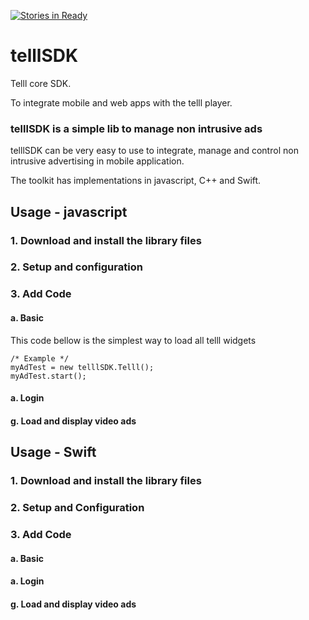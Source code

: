 [![Stories in Ready](https://badge.waffle.io/Telll/SDK.png?label=ready&title=Ready)](https://waffle.io/Telll/SDK)
# telllSDK
Telll core SDK.

To integrate mobile and web apps with the telll player.

### telllSDK is a simple lib to manage non intrusive ads 
telllSDK can be very easy to use to integrate, manage and control non intrusive advertising in mobile application.<br/>

The toolkit has implementations in javascript, C++ and Swift.

## Usage - javascript

### 1. Download and install the library files

### 2. Setup and configuration

### 3. Add Code

#### a. Basic

This code bellow is the simplest way to load all telll widgets

    /* Example */
    myAdTest = new telllSDK.Telll();
    myAdTest.start();

#### a. Login
#### g. Load and display video ads

## Usage - Swift

### 1. Download and install the library files

### 2. Setup and Configuration

### 3. Add Code

#### a. Basic
#### a. Login
#### g. Load and display video ads

